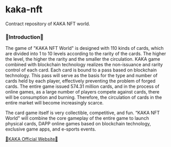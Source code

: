 # kaka-nft

Contract repository of KAKA NFT world.

### 👾Introduction👾
The game of "KAKA NFT World" is designed with 110 kinds of cards, which are divided into 1 to 10 levels according to the rarity of the cards. The higher the level, the higher the rarity and the smaller the circulation. KAKA game combined with blockchain technology realizes the non-issuance and rarity control of each card. Each card is bound to a pass based on blockchain technology. This pass will serve as the basis for the type and number of cards held by each player, effectively preventing the problem of forged cards. The entire game issued 574.31 million cards, and in the process of online games, as a large number of players compete against cards, there will be consumption and burning. Therefore, the circulation of cards in the entire market will become increasingly scarce.

The card game itself is very collectible, competitive, and fun. “KAKA NFT World" will combine the core gameplay of the entire game to launch physical cards, DAPP online games based on blockchain technology, exclusive game apps, and e-sports events.

[💎KAKA Official Website💎](https://kakanft.com/)

